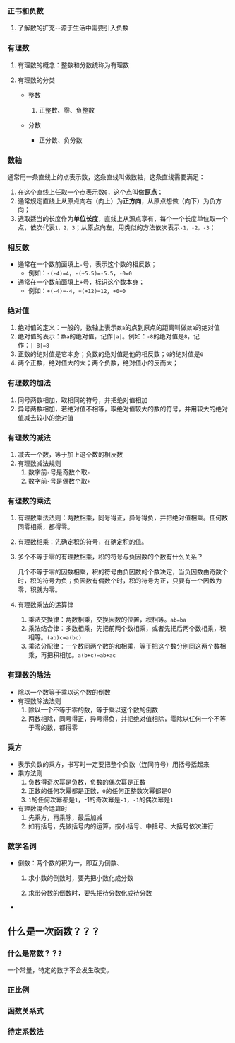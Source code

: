 



### 正书和负数

1.   了解数的扩充--源于生活中需要引入负数



### 有理数

1.   有理数的概念：整数和分数统称为有理数

2.   有理数的分类

     -   整数
         1.   正整数、零、负整数

     -   分数
         -   正分数、负分数



### 数轴

通常用一条直线上的点表示数，这条直线叫做数轴，这条直线需要满足：

1.   在这个直线上任取一个点表示数`0`，这个点叫做**原点**；
2.   通常规定直线上从原点向右（向上）为**正方向**，从原点想做（向下）为负方向；
3.   选取适当的长度作为**单位长度**，直线上从源点享有，每个一个长度单位取一个点，依次代表`1，2，3`；从原点向左，用类似的方法依次表示`-1，-2，-3`；



### 相反数

-   通常在一个数前面填上`-`号，表示这个数的相反数；
    -   例如：`-(-4)=4`，`-(+5.5)=-5.5`，`-0=0`
-   通常在一个数前面填上`+`号，标识这个数本身；
    -   例如：`+(-4)=-4`，`+(+12)=12`，`+0=0`



### 绝对值

1.   绝对值的定义：一般的，数轴上表示`数a`的点到原点的距离叫做`数a`的绝对值
2.   绝对值的表示：`数a`的绝对值，记作`|a|`。例如：`-8`的绝对值是`8`，记作：`|-8|=8`
3.   正数的绝对值是它本身；负数的绝对值是他的相反数；`0`的绝对值是`0`
4.   两个正数，绝对值大的大；两个负数，绝对值小的反而大；



### 有理数的加法

1.   同号两数相加，取相同的符号，并把绝对值相加
2.   异号两数相加，若绝对值不相等，取绝对值较大的数的符号，并用较大的绝对值减去较小的绝对值



### 有理数的减法

1.   减去一个数，等于加上这个数的相反数
2.   有理数减法规则
     1.   数字前`-`号是奇数个取`-`
     2.   数字前`-`号是偶数个取`+`



### 有理数的乘法

1.   有理数乘法法则：两数相乘，同号得正，异号得负，并把绝对值相乘。任何数同零相乘，都得零。

2.   有理数相乘：先确定积的符号，在确定积的值。

3.   多个不等于零的有理数相乘，积的符号与负因数的个数有什么关系？

     ​		几个不等于零的因数相乘，积的符号由负因数的个数决定，当负因数由奇数个时，积的符号为负；负因数有偶数个时，积的符号为正，只要有一个因数为零，积就为零。

4.   有理数乘法的运算律

     1.   乘法交换律：两数相乘，交换因数的位置，积相等。`ab=ba`
     2.   乘法结合律：多数相乘，先把前两个数相乘，或者先把后两个数相乘，积相等。`(ab)c=a(bc)`
     3.   乘法分配律：一个数同两个数的和相乘，等于把这个数分别同这两个数相乘，再把积相加。`a(b+c)=ab+ac`



### 有理数的除法

-   除以一个数等于乘以这个数的倒数
-   有理数除法法则
    1.   除以一个不等于零的数，等于乘以这个数的倒数
    2.   两数相除，同号得正，异号得负，并把绝对值相除，零除以任何一个不等于零的数，都得零



### 乘方

-   表示负数的乘方，书写时一定要把整个负数（连同符号）用括号括起来
-   乘方法则
    1.   负数得奇次幂是负数，负数的偶次幂是正数
    2.   正数的任何次幂都是正数，`0`的任何正整数次幂都是0
    3.   `1`的任何次幂都是`1`，-1的奇次幂是`-1`，`-1`的偶次幂是`1`
-   有理数混合运算时
    1.   先乘方，再乘除，最后加减
    2.   如有括号，先做括号内的运算，按小括号、中括号、大括号依次进行











### 数学名词

-   倒数：两个数的积为一，即互为倒数、

    1.   求小数的倒数时，要先把小数化成分数

    1.   求带分数的倒数时，要先把待分数化成待分数

-   









## 什么是一次函数？？？





### 什么是常数？？?

一个常量，特定的数字不会发生改变。



### 正比例





### 函数关系式





### 待定系数法